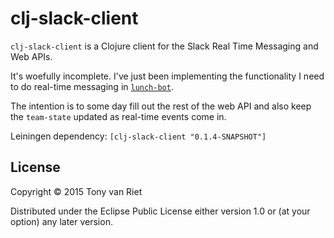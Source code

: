 # clj-slack-client

`clj-slack-client` is a Clojure client for the Slack Real Time Messaging and Web APIs.

It's woefully incomplete. I've just been implementing the functionality I need to do real-time messaging in [`lunch-bot`](https://github.com/tonyvanriet/lunch-bot).

The intention is to some day fill out the rest of the web API and also keep the 
`team-state` updated as real-time events come in.

Leiningen dependency: `[clj-slack-client "0.1.4-SNAPSHOT"]`

## License

Copyright © 2015 Tony van Riet

Distributed under the Eclipse Public License either version 1.0 or (at
your option) any later version.
